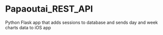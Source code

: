 # Papaoutai_REST_API
Python Flask app that adds sessions to database and sends day and week charts data to iOS app
